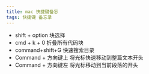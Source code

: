 ```yaml
---
title: mac 快捷键备忘
tags: 快捷键 备忘录
---
```


- shift + option 块选择  
- cmd + k + 0 折叠所有代码块
- command+shift+G   快速搜索目录
- Command + 方向键上 将光标快速移动到整篇文本开头
- Command + 方向键左 将光标移动到当前段落的开头
